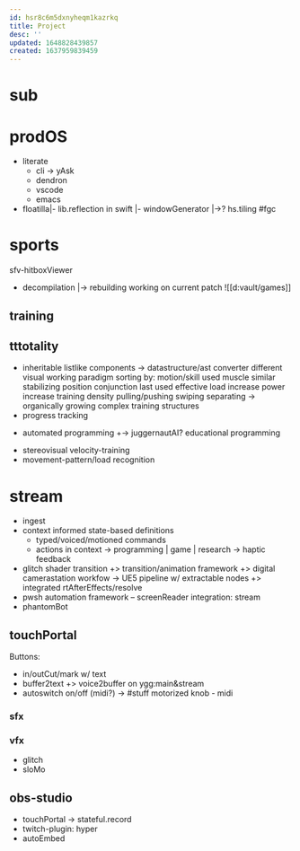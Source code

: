 ```yaml
---
id: hsr8c6m5dxnyheqm1kazrkq
title: Project
desc: ''
updated: 1648828439857
created: 1637959839459
---
```



# sub
# prodOS
+ literate
  - cli
  -> yAsk
  - dendron
  - vscode
  - emacs
+ floatilla|- lib.reflection in swift
|- windowGenerator
|->? hs.tiling
#fgc
# sports
sfv-hitboxViewer
+ decompilation
|-> rebuilding working on current patch
![[d:vault/games]]

## training
## tttotality
- inheritable listlike components
  -> datastructure/ast converter
  different visual working paradigm
  sorting by:
    motion/skill
    used muscle
    similar stabilizing position
    conjunction
    last used
    effective load increase
    power increase
    training density
  pulling/pushing swiping separating
  -> organically growing complex training structures
- progress tracking
+ automated programming
+-> juggernautAI?
educational programming
- stereovisual velocity-training
- movement-pattern/load recognition

# stream
- ingest
- context informed state-based definitions
  - typed/voiced/motioned commands
  - actions in context
  -> programming | game | research
  -> haptic feedback
- glitch shader transition
+> transition/animation framework
+> digital camerastation workfow -> UE5 pipeline w/ extractable nodes
+> integrated rtAfterEffects/resolve
- pwsh automation framework – screenReader integration: stream
- phantomBot

## touchPortal
  Buttons:
  - in/outCut/mark w/ text
  - buffer2text
  +> voice2buffer on ygg:main&stream
  - autoswitch on/off (midi?)
  -> #stuff motorized knob - midi

  ### sfx
  ### vfx
  - glitch
  - sloMo

## obs-studio
- touchPortal -> stateful.record
- twitch-plugin: hyper
- autoEmbed
